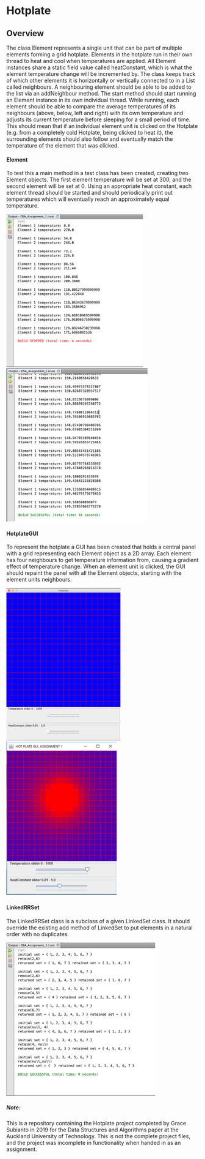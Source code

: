 # Hotplate

## Overview
The class Element represents a single unit that can be part of multiple elements forming a grid hotplate. Elements in the hotplate run in their own thread to heat and cool when temperatures are applied. All Element instances share a static field value called heatConstant, which is what the element temperature change will be incremented by. The class keeps track of which other elements it is horizontally or vertically connected to in a List called neighbours. A neighbouring element should be able to be added to the list via an addNeighbour method. The start method should start running an Element instance in its own individual thread. While running, each element should be able to compare the average temperatures of its neighbours (above, below, left and right) with its own temperature and adjusts its current temperature before sleeping for a small period of time. This should mean that if an individual element unit is clicked on the Hotplate (e.g. from a completely cold Hotplate, being clicked to heat it), the surrounding elements should also follow and eventually match the temperature of the element that was clicked.

#### Element
To test this a main method in a test class has been created, creating two Element objects. The first element temperature will be set at 300, and the second element will be set at 0. Using an appropriate heat constant, each element thread should be started and should periodically print out temperatures which will eventually reach an approximately equal temperature. 

<img src="Hotplate/DSA-2019-A1-Element.png" height="400"> <img src="Hotplate/DSA-2019-A1-Element2.png" height="400">

#### HotplateGUI
To represent the hotplate a GUI has been created that holds a central panel with a grid representing each Element object as a 2D array. Each element has four neighbours to get temperature information from, causing a gradient effect of temperature change. When an element unit is clicked, the GUI should repaint the panel with all the Element objects, starting with the element units neighbours.

<img src="Hotplate/DSA-2019-A1-HotplateGUI.png" height="400"> <img src="Hotplate/DSA-2019-A1-HotplateGUI2.png" height="400"> 

#### LinkedRRSet
The LinkedRRSet class is a subclass of a given LinkedSet class. It should override the existing add method of LinkedSet to put elements in a natural order with no duplicates. 

<img src="Hotplate/DSA-2019-A1-LinkedRRSet.png" height="400">

##### Note:
This is a repository containing the Hotplate project completed by Grace Subianto in 2019 for the Data Structures and Algorithms paper at the Auckland University of Technology. This is not the complete project files, and the project was incomplete in functionality when handed in as an assignment.
